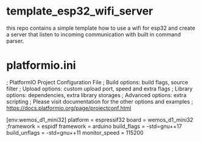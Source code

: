 # template_esp32_wifi_server
this repo contains a simple template how to use a wifi for esp32 and create a server that listen to incoming communication with built in command parser.

# platformio.ini
; PlatformIO Project Configuration File
;   Build options: build flags, source filter
;   Upload options: custom upload port, speed and extra flags
;   Library options: dependencies, extra library storages
;   Advanced options: extra scripting
; Please visit documentation for the other options and examples
; https://docs.platformio.org/page/projectconf.html

[env:wemos_d1_mini32]
platform = espressif32
board = wemos_d1_mini32
;framework = espidf
framework = arduino
build_flags = -std=gnu++17
build_unflags = -std=gnu++11
monitor_speed = 115200